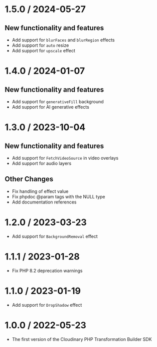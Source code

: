 1.5.0 / 2024-05-27
==================

New functionality and features
------------------------------

  * Add support for `blurFaces` and `blurRegion` effects
  * Add support for `auto` resize
  * Add support for `upscale` effect

1.4.0 / 2024-01-07
==================

New functionality and features
------------------------------

  * Add support for `generativeFill` background
  * Add support for AI generative effects

1.3.0 / 2023-10-04
==================

New functionality and features
------------------------------

  * Add support for `FetchVideoSource` in video overlays
  * Add support for audio layers

Other Changes
-------------

  * Fix handling of effect value
  * Fix phpdoc @param tags with the NULL type
  * Add documentation references

1.2.0 / 2023-03-23
==================

* Add support for `BackgroundRemoval` effect

1.1.1 / 2023-01-28
==================

* Fix PHP 8.2 deprecation warnings

1.1.0 / 2023-01-19
==================

  * Add support for `DropShadow` effect

1.0.0 / 2022-05-23
===================

  * The first version of the Cloudinary PHP Transformation Builder SDK
